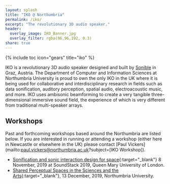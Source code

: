 ```yaml
---
layout: splash
title: "IKO @ Northumbria"
permalink: /iko/
excerpt: "The revolutionary 3D audio speaker."
header:
  overlay_image: IKO_Banner.jpg
  overlay_filter: rgba(96,96,192, 0.3)
share: true
---
```

{% include toc icon="gears" title="iko" %}

IKO is a revolutionary 3D audio speaker designed and built by [Sonible](https://iko.sonible.com/en.html) in Graz, Austria. The Department of Computer and Information Sciences at Northumbria University is proud to own the only IKO in the UK where it is being used for collaborative and interdisciplinary research in fields such as data sonification, auditory perception, spatial audio, electroacoustic music, and more. IKO uses ambisonic beamforming to create a very tangible three-dimensional immersive sound field, the experience of which is very different from traditional multi-speaker arrays.

## Workshops
Past and forthcoming workshops based around the Northumbria are listed below. If you are interested in running or attending a workshop (either here in Newcastle or elsewhere in the UK) please contact [Paul Vickers](mailto:paul.vickers@northumbria.ac.uk?subject=[IKO Workshop]).

* [Sonification and sonic interaction design for space](http://angelamcarthur.com/soundstack-2019/){:target="_blank"} 8 November, 2019 at SoundStack 2019, Queen Mary University of London.
* [Shared Perceptual Spaces in the Sciences and the Arts](/sps/){:target="_blank"}, 13 December, 2019, Northumbria University.






